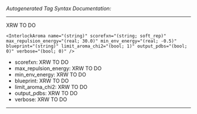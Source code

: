 _Autogenerated Tag Syntax Documentation:_

---
XRW TO DO

```
<InterlockAroma name="(string)" scorefxn="(string; soft_rep)" max_repulsion_energy="(real; 30.0)" min_env_energy="(real; -0.5)" blueprint="(string)" limit_aroma_chi2="(bool; 1)" output_pdbs="(bool; 0)" verbose="(bool; 0)" />
```

-   scorefxn: XRW TO DO
-   max_repulsion_energy: XRW TO DO
-   min_env_energy: XRW TO DO
-   blueprint: XRW TO DO
-   limit_aroma_chi2: XRW TO DO
-   output_pdbs: XRW TO DO
-   verbose: XRW TO DO

---
